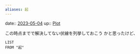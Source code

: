 ```yaml
---
aliases: 起
---
```


date:: [2023-05-04](/Daily_Note/2023-05-04.md)
up:: [Plot](202305011441.md)

この時点までで解決してない伏線を列挙しておこう
かと思ったけど、

```dataview
LIST
FROM "起"
```
